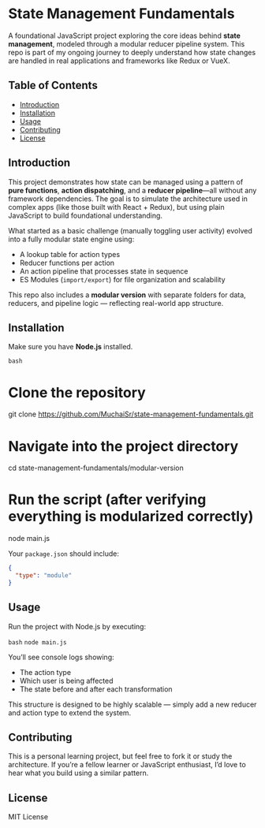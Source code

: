 # State Management Fundamentals

A foundational JavaScript project exploring the core ideas behind **state management**, modeled through a modular reducer pipeline system. This repo is part of my ongoing journey to deeply understand how state changes are handled in real applications and frameworks like Redux or VueX.

## Table of Contents
- [Introduction](#introduction)
- [Installation](#installation)
- [Usage](#usage)
- [Contributing](#contributing)
- [License](#license)

## Introduction

This project demonstrates how state can be managed using a pattern of **pure functions**, **action dispatching**, and a **reducer pipeline**—all without any framework dependencies. The goal is to simulate the architecture used in complex apps (like those built with React + Redux), but using plain JavaScript to build foundational understanding.

What started as a basic challenge (manually toggling user activity) evolved into a fully modular state engine using:

- A lookup table for action types
- Reducer functions per action
- An action pipeline that processes state in sequence
- ES Modules (`import/export`) for file organization and scalability

This repo also includes a **modular version** with separate folders for data, reducers, and pipeline logic — reflecting real-world app structure.

## Installation

Make sure you have **Node.js** installed.

```bash```

# Clone the repository
git clone https://github.com/MuchaiSr/state-management-fundamentals.git

# Navigate into the project directory
cd state-management-fundamentals/modular-version

# Run the script (after verifying everything is modularized correctly)
node main.js

Your `package.json` should include:

```json
{
  "type": "module"
}
```

## Usage

Run the project with Node.js by executing:

```bash```
```node main.js```

You’ll see console logs showing:

- The action type
- Which user is being affected
- The state before and after each transformation

This structure is designed to be highly scalable — simply add a new reducer and action type to extend the system.

## Contributing

This is a personal learning project, but feel free to fork it or study the architecture. If you’re a fellow learner or JavaScript enthusiast, I’d love to hear what you build using a similar pattern.

## License

MIT License